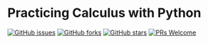 # Practicing Calculus with Python
[![GitHub issues](https://img.shields.io/github/issues/Develop-Packt/Practicing-Calculus-with-Python.svg)](https://github.com/Develop-Packt/Practicing-Calculus-with-Python/issues)
[![GitHub forks](https://img.shields.io/github/forks/Develop-Packt/Practicing-Calculus-with-Python.svg)](https://github.com/Develop-Packt/Practicing-Calculus-with-Python/network)
[![GitHub stars](https://img.shields.io/github/stars/Develop-Packt/Practicing-Calculus-with-Python.svg)](https://github.com/Develop-Packt/Practicing-Calculus-with-Python/stargazers)
[![PRs Welcome](https://img.shields.io/badge/PRs-welcome-brightgreen.svg)](https://github.com/Develop-Packt/Practicing-Calculus-with-Python/pulls)
